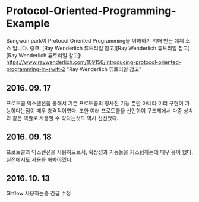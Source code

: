 # Protocol-Oriented-Programming-Example
Sungwon park이 Protocol Oriented Programming을 이해하기 위해 만든 예제 소스 입니다. 
링크: [Ray Wenderlich 튜토리얼 참고][Ray Wenderlich 튜토리얼 참고]
[Ray Wenderlich 튜토리얼 참고]: https://www.raywenderlich.com/109156/introducing-protocol-oriented-programming-in-swift-2 "Ray Wenderlich 튜토리얼 참고"

## 2016. 09. 17
프로토콜 익스텐션을 통해서 기존 프로토콜의 청사진 기능 뿐만 아니라 미리 구현이 가능하다는점이 매우 충격적이였다. 또한 여러 프로토콜을 선언하여 구조체에서 다중 상속과 같은 역할로 사용할 수 있다는것도 역시 신선했다.

## 2016. 09. 18
프로토콜과 익스텐션을 사용하므로서, 확장성과 기능들을 커스텀하는데 매우 용이 했다. 실전에서도 사용을 해봐야겠다.

## 2016. 10. 13 
Gitflow 사용하는중
긴급 수정
